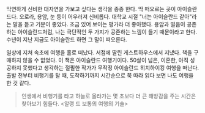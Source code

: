 막연하게 신비한 대자연을 가보고 싶다는 생각을 종종 한다. 딱 떠오르는 곳이 아이슬란드다. 오로라, 용암, 눈 등이 어우러져 신비롭다. 대학교 시절 "너는 아이슬란드 같아"라는 말을 듣고 기분이 좋았다. 조금 있어 보이는 평가라 더 좋아했다. 용암과 얼음이 공존하는 아이슬란드처럼, 나는 극단적인 두 가지가 공존하는 느낌이 들기 때문이라고 한다. 수년이 지난 지금도 아이슬란드 하면 그 말이 떠오른다.

일상에 지쳐 속초에 여행을 홀로 떠났다. 서점에 딸린 게스트하우스에서 지냈다. 책을 구매하지 않을 수 없었다. 이 책은 아이슬란드 여행기이다. 50살이 넘은, 이혼한, 아직 성공하지 못했다고 생각하는 절필한 작가가 무작정 아이슬란드 히치하이킹 여행을 떠난다. 출발 전부터 비행기를 탈 때, 도착하기까지 시간순으로 쭉 따라 읽다 보면 나도 여행을 한 것 같다.

> 인생에서 비행기를 타고 하늘로 올라가는 몇 초보다 더 큰 해방감을 주는 시간은 찾아보기 힘들다. <알랭 드 보통의 여행의 기술>